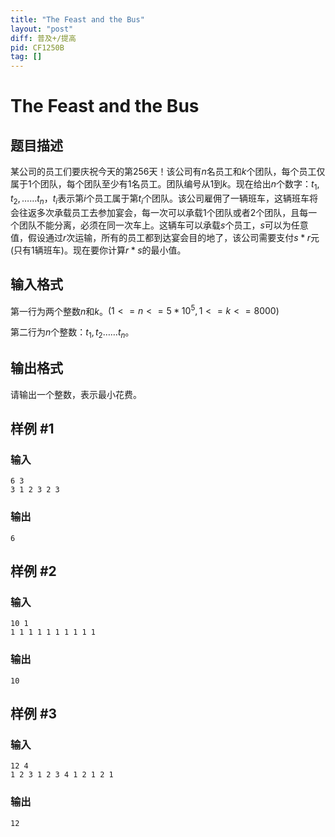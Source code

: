 ```yaml
---
title: "The Feast and the Bus"
layout: "post"
diff: 普及+/提高
pid: CF1250B
tag: []
---
```


# The Feast and the Bus

## 题目描述

某公司的员工们要庆祝今天的第$256$天！该公司有$n$名员工和$k$个团队，每个员工仅属于$1$个团队，每个团队至少有$1$名员工。团队编号从$1$到$k$。现在给出$n$个数字：$t_1,t_2,……t_n$，$t_i$表示第$i$个员工属于第$t_i$个团队。该公司雇佣了一辆班车，这辆班车将会往返多次承载员工去参加宴会，每一次可以承载$1$个团队或者$2$个团队，且每一个团队不能分离，必须在同一次车上。这辆车可以承载$s$个员工，$s$可以为任意值，假设通过$r$次运输，所有的员工都到达宴会目的地了，该公司需要支付$s*r$元(只有$1$辆班车)。现在要你计算$r*s$的最小值。

## 输入格式

第一行为两个整数$n$和$k$。$(1<=n<=5*10^5,1<=k<=8000)$
第二行为$n$个整数：$t_1,t_2……t_n$。

## 输出格式

请输出一个整数，表示最小花费。

## 样例 #1

### 输入

```
6 3
3 1 2 3 2 3

```

### 输出

```
6

```

## 样例 #2

### 输入

```
10 1
1 1 1 1 1 1 1 1 1 1

```

### 输出

```
10

```

## 样例 #3

### 输入

```
12 4
1 2 3 1 2 3 4 1 2 1 2 1

```

### 输出

```
12

```

